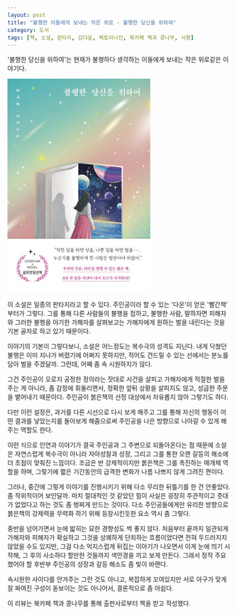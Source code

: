 ```yaml
---
layout: post
title: "불행한 이들에게 보내는 작은 위로 - 불행한 당신을 위하여"
category: 도서
tags: [책, 소설, 판타지, 김다윤, 팩토리나인, 북카페 책과 콩나무, 서평]
---
```


'불행한 당신을 위하여'는
현재가 불행하다 생각하는 이들에게 보내는 작은 위로같은 이야기다.

![표지](/images/book/for-unfortunate-you-book-h480.jpg)

이 소설은 일종의 판타지라고 할 수 있다.
주인공이라 할 수 있는 '다온'이 얻은 '빨간책' 부터가 그렇다.
그를 통해 다른 사람들의 불행을 접하고,
불행한 사람, 말하자면 피해자와 그러한 불행을 야기한 가해자를 살펴보고는
가해자에게 원하는 벌을 내린다는 것을 기본 골자로 하고 있기 때문이다.

이야기의 기본이 그렇다보니,
소설은 어느정도는 복수극의 성격도 지닌다.
내게 닥쳤던 불행은 이미 지나가 버렸기에 어쩌지 못하지만,
적어도 건드릴 수 있는 선에서는 분노를 담아 벌을 주겠달까.
그런데, 어째 좀 속 시원하지가 않다.

그건 주인공이 오로지 공정한 정의라는 잣대로 사건을 살피고 가해자에게 적절한 벌을 주는 게 아니라,
좀 감정에 휘둘리면서, 정확한 앞뒤 상황을 살피지도 않고, 성급한 주문을 뱉어내기 때문이다.
주인공이 붉은책의 선정 대상에서 자유롭지 않아 그렇기도 하다.

다만 이런 설정은,
과거를 다른 시선으로 다시 보게 해주고
그를 통해 자신의 행동이 어떤 결과를 낳았는지를 돌아보게 해줌으로써
주인공을 나은 방향으로 나아갈 수 있게 해주는 역할도 한다.

이런 식으로 인연과 이야기가 결국 주인공과 그 주변으로 되돌아온다는 점 때문에
소설은 자연스럽게 복수극이 아니라
자아성찰과 성장, 그리고 그를 통한 오랜 갈등의 해소에 더 초점이 맞춰진 느낌이다.
조금은 반 강제적이지만 붉은책은 그를 촉진하는 매개체 역할을 하며,
그렇기에 짧은 기간동안의 급격한 변화가 나름 나쁘지 않게 그려진 편이다.

그러나, 중간에 그렇게 이야기를 진행시키기 위해 다소 무리한 뒤틀기를 한 건 안좋았다.
좀 작위적이어 보인달까.
마치 절대적인 것 같았던 힘이 사실은 굉장히 주관적이고 줏대가 없었다고 하는 것도 좀 벙찌게 만드는 것이다.
다소 주인공들에게만 유리한 방향으로 붉은책의 강제력을 무력화 하기 위해 등장시킨듯한 요소 역시 좀 그렇다.

중반을 넘어가면서 눈에 밟히는 묘한 경향성도 썩 좋지 않다.
처음부터 끝까지 일관되게 가해자와 피해자가 확실하고
그것을 상쾌하게 단죄하는 흐름이었다면 전혀 두드러지지 않았을 수도 있지만,
그걸 다소 억지스럽게 뒤집는 이야기가 나오면서 이게 눈에 띄기 시작해,
그 후의 사소하다 할만한 것들까지 색안경을 끼고 보게 만든다.
그래서 정작 주요했어야 할 후반부 주인공의 성장과 갈등 해소도 좀 빛이 바랜다.

<!--
가해자를 모두 남자로 설정한 것 까지는
기본적인 육체적 힘 차이가 있으니 그렇다고 쳐도,
일종의 지능범이라 할 수 있는 꽃뱀 사기까지 남자 가해자를 등장시키고
그가 일종의 피해자 코스프레를 하는 식으로 피해자와 가해자가 뒤바뀌게 만들었다고 하며
파렴치함까지 얹어 보여주는 것은
이게 단순한 우연이 아님을 짐작케 한다.
이후, 긍정적인 역할을 맡은 사람을 굳이 '여의사'라든가 '여자대원'이라든가 하는 식으로 강조해서 더 그렇다.
이 작가의 세상은 당최,
가해자는 반드시 남자이고 도우미는 반드시 여자여야만 한다고 못이라도 박혀있는 건가?
이 편향된 이야기는 대체 뭔가.
-->

속시원한 사이다를 안겨주는 그런 것도 아니고,
복잡하게 꼬여있지만 서로 아구가 맞게 잘 짜여진 구성이 돋보이는 것도 아니어서,
결론적으로 좀 아쉽다.



<div class="im im-info">
이 리뷰는 북카페 책과 콩나무를 통해 출판사로부터 책을 받고 작성했다.
</div>
